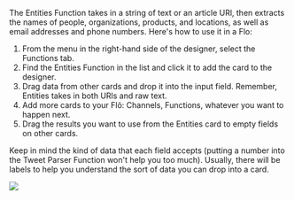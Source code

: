 The Entities Function takes in a string of text or an article URl, then extracts the names of people, organizations, products, and locations, as well as email addresses and phone numbers.  Here's how to use it in a Flo:

1. From the menu in the right-hand side of the designer, select the Functions tab.
2. Find the Entities Function in the list and click it to add the card to the designer. 
3. Drag data from other cards and drop it into the input field. Remember, Entities takes in both URls and raw text. 
4. Add more cards to your Flõ: Channels, Functions, whatever you want to happen next. 
5. Drag the results you want to use from the Entities card to empty fields on other cards. 

Keep in mind the kind of data that each field accepts (putting a number into the Tweet Parser Function won't help you too much). Usually, there will be labels to help you understand the sort of data you can drop into a card. 

<div>
    <div style="width: 60%; float: left; margin-right: 10px">
    </div>
    <div style="width: 30%, float: left">
    	 <img src="
https://s3.amazonaws.com/azuqua_static/help-center/Functions/entities.png"></img>
    </div>
</div>
